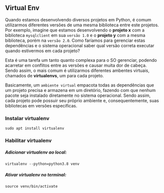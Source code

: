 ## Virtual Env

Quando estamos desenvolvendo diversos projetos em Python, é comum utilizarmos diferentes versões de uma mesma biblioteca entre este projetos. Por exemplo, imagine que estamos desenvolvendo o **projeto x** com a biblioteca `mysqlclient` em sua `versão 1.0` e o **projeto y** com a mesma biblioteca, porém na `versão 2.0`. Como faríamos para gerenciar estas dependências e o sistema operacional saber qual versão correta executar quando estivermos em cada projeto?

Esta é uma tarefa um tanto quanto complexa para o SO gerenciar, podendo acarretar em conflitos entre as versões e causar muita dor de cabeça. Sendo assim, o mais comum é utilizarmos diferentes ambentes virtuais, chamados de **virtualenvs**, um para cada projeto.

Basicamente, um `ambiente virtual` empacota todas as dependências que um projeto precisa e armazena em um diretório, fazendo com que nenhum pacote seja instalado diretamente no sistema operacional. Sendo assim, cada projeto pode possuir seu próprio ambiente e, consequentemente, suas bibliotecas em versões específicas.


### Instalar virtualenv

```
sudo apt install virtualenv
```


### Habilitar virtualenv

##### Adicionar virtualenv ao local:
```
virtualenv --python=python3.8 venv
```

##### Ativar virtualenv no terminal:
```
source venv/bin/activate
```
